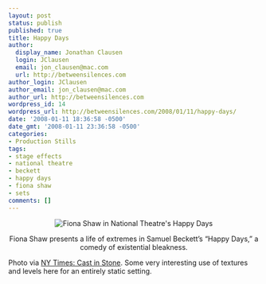 ```yaml
---
layout: post
status: publish
published: true
title: Happy Days
author:
  display_name: Jonathan Clausen
  login: JClausen
  email: jon_clausen@mac.com
  url: http://betweensilences.com
author_login: JClausen
author_email: jon_clausen@mac.com
author_url: http://betweensilences.com
wordpress_id: 14
wordpress_url: http://betweensilences.com/2008/01/11/happy-days/
date: '2008-01-11 18:36:58 -0500'
date_gmt: '2008-01-11 23:36:58 -0500'
categories:
- Production Stills
tags:
- stage effects
- national theatre
- beckett
- happy days
- fiona shaw
- sets
comments: []
---
```

<div align="center">
<img src="http://betweensilences.com/wp-content/uploads/2008/01/days600.jpg" alt="Fiona Shaw in National Theatre's Happy Days"/></p>
<p class="caption">Fiona Shaw presents a life of extremes in Samuel Beckett’s “Happy Days,” a comedy of existential bleakness.</p>
</div>
<p>Photo via <a href="http://theater2.nytimes.com/2008/01/11/theater/reviews/11happ.html?ex=1357794000&en=81b798cd611c4159&ei=5088&partner=rssnyt&emc=rss">NY Times: Cast in Stone</a>.  Some very interesting use of textures and levels here for an entirely static setting.</p>
